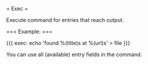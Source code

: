 = Exec = 

Execute command for entries that reach output.

=== Example: ===

{{{
exec: echo 'found %(title)s at %(url)s' > file
}}}

You can use all (available) entry fields in the command.